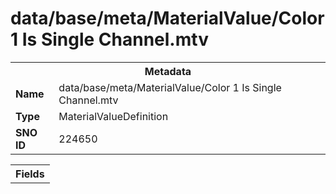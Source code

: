 <h1>data/base/meta/MaterialValue/Color 1 Is Single Channel.mtv</h1><table><tr><th colspan="100%">Metadata</th></tr><tr><td><b>Name</b></td><td>data/base/meta/MaterialValue/Color 1 Is Single Channel.mtv</td></tr><tr><td><b>Type</b></td><td>MaterialValueDefinition</td></tr><tr><td><b>SNO ID</b></td><td>224650</td></tr></table>

<table><tr><th colspan="100%">Fields</th></tr></table>

